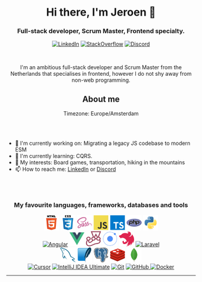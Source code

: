 <h1 align="center">Hi there, I'm Jeroen 👋</h1>

<h3 align="center">Full-stack developer, Scrum Master, Frontend specialty.</h3>

<p align="center">
<a href="https://www.linkedin.com/in/jeroen--akkerman/"><img src="https://img.shields.io/badge/linkedin-%230a66c2.svg?&style=for-the-badge&logo=linkedin&logoColor=white" alt="LinkedIn"/></a>
<a href="https://stackoverflow.com/users/6413844/"><img src="https://img.shields.io/badge/StackOverflow-%23F48225.svg?&style=for-the-badge&logo=stackoverflow&logoColor=white" alt="StackOverflow"/></a>
<a href="https://discord.com/users/96746840958959616"><img src="https://img.shields.io/badge/Ionaru-%235865f2.svg?&style=for-the-badge&logo=discord&logoColor=white" alt="Discord"/></a>
</p>

<br>

<p align="center">I'm an ambitious full-stack developer and Scrum Master from the Netherlands that specialises in frontend, however I do not shy away from non-web programming.</p>

<h2 align="center">About me</h2>
<p align="center">
  Timezone: Europe/Amsterdam
</p>

<br>
<br>

<p align="center">
<!-- <em>Under construction 🏗️</em> -->
</p>

<!-- Here are some ideas to get you started: -->

- 🔭 I'm currently working on: Migrating a legacy JS codebase to modern ESM
- 🌱 I'm currently learning: CQRS.
- 💬 My interests: Board games, transportation, hiking in the mountains
- 📫 How to reach me: <a href="https://www.linkedin.com/in/jeroen--akkerman/">LinkedIn</a> or <a href="https://discord.com/users/96746840958959616">Discord</a>
<!--
- 👯 I’m looking to collaborate on ...
- 🤔 I’m looking for help with ...
- 😄 Pronouns: ...
- ⚡ Fun fact: ...
  -->

<br />
<br />
<p>
<h3 align="center">My favourite languages, frameworks, databases and tools</h3>
</p>
<p align="center">
<a href="https://www.w3.org/html/" target="_blank">
<img src="https://raw.githubusercontent.com/devicons/devicon/master/icons/html5/html5-original-wordmark.svg" alt="HTML5" width="40" height="40"/></a>
<a href="https://developer.mozilla.org/en-US/docs/Web/CSS" target="_blank">
<img src="https://raw.githubusercontent.com/devicons/devicon/master/icons/css3/css3-original-wordmark.svg" alt="CSS3" width="40" height="40"/></a>
<a href="https://sass-lang.com/" target="_blank">
<img src="https://raw.githubusercontent.com/devicons/devicon/master/icons/sass/sass-original.svg" alt="Sass" width="40" height="40"/></a>
<a href="https://developer.mozilla.org/en-US/docs/Web/JavaScript" target="_blank">
<img src="https://raw.githubusercontent.com/devicons/devicon/master/icons/javascript/javascript-original.svg" alt="JavaScript " width="40" height="40"/></a>
<a href="https://www.typescriptlang.org/" target="_blank">
<img src="https://raw.githubusercontent.com/devicons/devicon/master/icons/typescript/typescript-original.svg" alt="Typescript" width="40" height="40"/></a>
<a href="https://www.php.net/" target="_blank">
<img src="https://raw.githubusercontent.com/devicons/devicon/master/icons/php/php-original.svg" alt="PHP" width="40" height="40"/></a>
<a href="https://www.python.org/" target="_blank">
<img src="https://raw.githubusercontent.com/devicons/devicon/master/icons/python/python-original.svg" alt="Python" width="40" height="40"/></a>
<br>
<a href="https://angular.dev/" target="_blank">
<img src="https://logosandtypes.com/wp-content/uploads/2024/01/angular.svg" alt="Angular" width="40" height="40"/></a>
<a href="https://vuejs.org/" target="_blank">
<img src="https://raw.githubusercontent.com/devicons/devicon/master/icons/vuejs/vuejs-original.svg" alt="Vue.js" width="40" height="40"/></a>
<a href="https://jestjs.io/" target="_blank">
<img src="https://raw.githubusercontent.com/devicons/devicon/master/icons/jest/jest-plain.svg" alt="Jest" width="40" height="40"/></a>
<a href="https://ionicframework.com/" target="_blank">
<img src="https://raw.githubusercontent.com/devicons/devicon/master/icons/ionic/ionic-original.svg" alt="Ionic" width="40" height="40"/></a>
<a href="https://nestjs.com/" target="_blank">
<img src="https://raw.githubusercontent.com/devicons/devicon/master/icons/nestjs/nestjs-original.svg" alt="NestJS" width="40" height="40"/></a>
<a href="https://laravel.com/" target="_blank">
<img src="https://laravel.com/img/logomark.min.svg" alt="Laravel" width="40" height="40"/></a>
<br>
<a href="https://www.mysql.com/" target="_blank">
<img height="40" alt="MySQL" width="40" src="https://raw.githubusercontent.com/devicons/devicon/master/icons/mysql/mysql-original.svg"/></a>
<a href="https://sqlite.org/" target="_blank">
<img height="40" alt="SQLite" width="40" src="https://raw.githubusercontent.com/devicons/devicon/master/icons/sqlite/sqlite-original.svg"/></a>
<a href="https://www.postgresql.org/" target="_blank">
<img height="40" alt="PostgreSQL" width="40" src="https://raw.githubusercontent.com/devicons/devicon/master/icons/postgresql/postgresql-original.svg"/></a>
<a href="https://redis.io/" target="_blank">
<img height="40" alt="Redis" width="40" src="https://raw.githubusercontent.com/devicons/devicon/master/icons/redis/redis-original.svg"/></a>
<a href="https://www.mongodb.com/" target="_blank">
<img height="40" alt="Mongo DB" width="40" src="https://raw.githubusercontent.com/devicons/devicon/master/icons/mongodb/mongodb-original.svg"/></a>
<br>
<a href="https://cursor.com/" target="_blank">
<img height="40" alt="Cursor" width="40" src="https://cursor.com/_next/static/media/placeholder-logo.da8a9d2b.webp"/></a>
<a href="https://www.jetbrains.com/idea/" target="_blank">
<img height="40" alt="IntelliJ IDEA Ultimate" width="40" src="https://resources.jetbrains.com/storage/products/company/brand/logos/IntelliJ_IDEA_icon.svg"/></a>
<a href="https://git-scm.com/" target="_blank">
<img height="40" alt="Git" width="40" src="https://raw.githubusercontent.com/gilbarbara/logos/master/logos/git-icon.svg"/></a>
<a href="https://github.com/Ionaru" target="_blank">
<picture>
  <source
    media="(prefers-color-scheme: dark)"
    srcset="https://github.com/user-attachments/assets/fb496f37-03fe-461a-8ea9-af0917d4e53c"
  />
  <source
    media="(prefers-color-scheme: light)"
    srcset="https://github.com/user-attachments/assets/b7950c02-2acd-47cb-930a-0979c57f10bb"
  />
  <img
    alt="GitHub"
    src="https://raw.githubusercontent.com/gilbarbara/logos/master/logos/git-icon.svg"
    width="40"
    height="40"
  />
</picture></a>
<a href="https://www.docker.com/" target="_blank">
<img height="40" alt="Docker" width="40" src="https://raw.githubusercontent.com/gilbarbara/logos/master/logos/docker-icon.svg"/></a>
</p>
<hr>
<br>
<p align="center">
</p>
